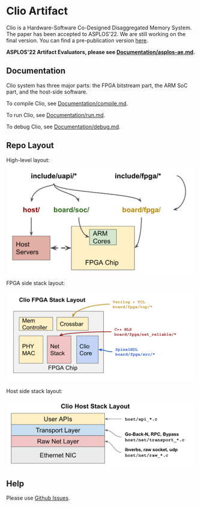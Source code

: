 # Clio Artifact

Clio is a Hardware-Software Co-Designed Disaggregated Memory System.
The paper has been accepted to ASPLOS'22.
We are still working on the final version.
You can find a pre-publication version [here](https://arxiv.org/pdf/2108.03492.pdf).

**ASPLOS'22 Artifact Evaluators, please see [Documentation/asplos-ae.md](./Documentation/asplos-ae.md).**

## Documentation

Clio system has three major parts: the FPGA bitstream part, the ARM SoC part, and the host-side software.

To compile Clio, see [Documentation/compile.md](./Documentation/compile.md).

To run Clio, see [Documentation/run.md](./Documentation/run.md).

To debug Clio, see [Documentation/debug.md](./Documentation/debug.md).

## Repo Layout

High-level layout:

<img src="Documentation/repo-org.png" alt="drawing" width="500"/>

FPGA side stack layout:

<img src="Documentation/repo-org-fpga.png" alt="drawing" width="600"/>

Host side stack layout:

<img src="Documentation/repo-org-host.png" alt="drawing" width="600"/>

## Help

Please use [Github Issues](https://github.com/WukLab/Clio/issues).
